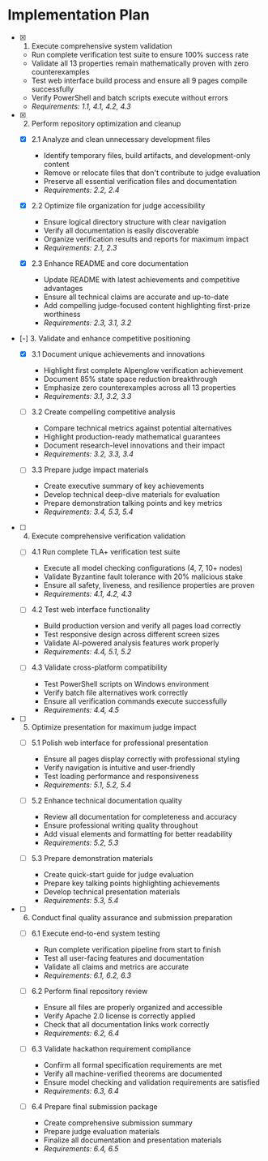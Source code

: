 # Implementation Plan

- [x] 1. Execute comprehensive system validation


  - Run complete verification test suite to ensure 100% success rate
  - Validate all 13 properties remain mathematically proven with zero counterexamples
  - Test web interface build process and ensure all 9 pages compile successfully
  - Verify PowerShell and batch scripts execute without errors
  - _Requirements: 1.1, 4.1, 4.2, 4.3_

- [x] 2. Perform repository optimization and cleanup


  - [x] 2.1 Analyze and clean unnecessary development files


    - Identify temporary files, build artifacts, and development-only content
    - Remove or relocate files that don't contribute to judge evaluation
    - Preserve all essential verification files and documentation
    - _Requirements: 2.2, 2.4_

  - [x] 2.2 Optimize file organization for judge accessibility


    - Ensure logical directory structure with clear navigation
    - Verify all documentation is easily discoverable
    - Organize verification results and reports for maximum impact
    - _Requirements: 2.1, 2.3_

  - [x] 2.3 Enhance README and core documentation


    - Update README with latest achievements and competitive advantages
    - Ensure all technical claims are accurate and up-to-date
    - Add compelling judge-focused content highlighting first-prize worthiness
    - _Requirements: 2.3, 3.1, 3.2_

- [-] 3. Validate and enhance competitive positioning

  - [x] 3.1 Document unique achievements and innovations



    - Highlight first complete Alpenglow verification achievement
    - Document 85% state space reduction breakthrough
    - Emphasize zero counterexamples across all 13 properties
    - _Requirements: 3.1, 3.2, 3.3_

  - [ ] 3.2 Create compelling competitive analysis
    - Compare technical metrics against potential alternatives
    - Highlight production-ready mathematical guarantees
    - Document research-level innovations and their impact
    - _Requirements: 3.2, 3.3, 3.4_

  - [ ] 3.3 Prepare judge impact materials
    - Create executive summary of key achievements
    - Develop technical deep-dive materials for evaluation
    - Prepare demonstration talking points and key metrics
    - _Requirements: 3.4, 5.3, 5.4_

- [ ] 4. Execute comprehensive verification validation
  - [ ] 4.1 Run complete TLA+ verification test suite
    - Execute all model checking configurations (4, 7, 10+ nodes)
    - Validate Byzantine fault tolerance with 20% malicious stake
    - Ensure all safety, liveness, and resilience properties are proven
    - _Requirements: 4.1, 4.2, 4.3_

  - [ ] 4.2 Test web interface functionality
    - Build production version and verify all pages load correctly
    - Test responsive design across different screen sizes
    - Validate AI-powered analysis features work properly
    - _Requirements: 4.4, 5.1, 5.2_

  - [ ] 4.3 Validate cross-platform compatibility
    - Test PowerShell scripts on Windows environment
    - Verify batch file alternatives work correctly
    - Ensure all verification commands execute successfully
    - _Requirements: 4.4, 4.5_

- [ ] 5. Optimize presentation for maximum judge impact
  - [ ] 5.1 Polish web interface for professional presentation
    - Ensure all pages display correctly with professional styling
    - Verify navigation is intuitive and user-friendly
    - Test loading performance and responsiveness
    - _Requirements: 5.1, 5.2, 5.4_

  - [ ] 5.2 Enhance technical documentation quality
    - Review all documentation for completeness and accuracy
    - Ensure professional writing quality throughout
    - Add visual elements and formatting for better readability
    - _Requirements: 5.2, 5.3_

  - [ ] 5.3 Prepare demonstration materials
    - Create quick-start guide for judge evaluation
    - Prepare key talking points highlighting achievements
    - Develop technical presentation materials
    - _Requirements: 5.3, 5.4_

- [ ] 6. Conduct final quality assurance and submission preparation
  - [ ] 6.1 Execute end-to-end system testing
    - Run complete verification pipeline from start to finish
    - Test all user-facing features and documentation
    - Validate all claims and metrics are accurate
    - _Requirements: 6.1, 6.2, 6.3_

  - [ ] 6.2 Perform final repository review
    - Ensure all files are properly organized and accessible
    - Verify Apache 2.0 license is correctly applied
    - Check that all documentation links work correctly
    - _Requirements: 6.2, 6.4_

  - [ ] 6.3 Validate hackathon requirement compliance
    - Confirm all formal specification requirements are met
    - Verify all machine-verified theorems are documented
    - Ensure model checking and validation requirements are satisfied
    - _Requirements: 6.3, 6.4_

  - [ ] 6.4 Prepare final submission package
    - Create comprehensive submission summary
    - Prepare judge evaluation materials
    - Finalize all documentation and presentation materials
    - _Requirements: 6.4, 6.5_